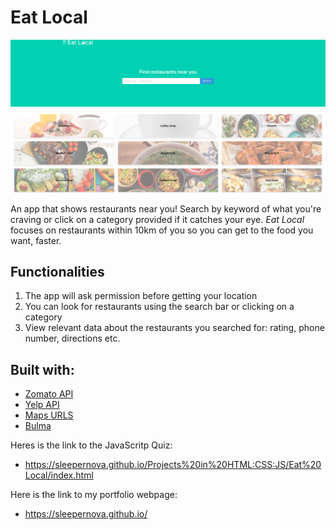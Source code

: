 # Eat Local
![Screenshot of Eat Local](assets/images/Homepage.png)

An app that shows restaurants near you! Search by keyword of what you're craving or click on a category provided if it catches your eye. *Eat Local* focuses on restaurants within 10km of you so you can get to the food you want, faster.

## Functionalities
1. The app will ask permission before getting your location
2. You can look for restaurants using the search bar or clicking on a category
3. View relevant data about the restaurants you searched for: rating, phone number, directions etc.

## Built with:
- [Zomato API](https://developers.zomato.com/api)
- [Yelp API](https://www.yelp.com/developers/documentation/v3/business_search)
- [Maps URLS](https://developers.google.com/maps/documentation/urls/get-started)
- [Bulma](https://bulma.io/documentation/)

Heres is the link to the JavaScritp Quiz:
- https://sleepernova.github.io/Projects%20in%20HTML:CSS:JS/Eat%20Local/index.html

Here is the link to my portfolio webpage:
- https://sleepernova.github.io/ 